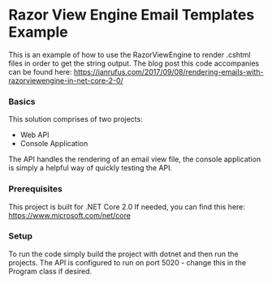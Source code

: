 # Razor View Engine Email Templates Example
This is an example of how to use the RazorViewEngine to render .cshtml files in order to get the string output.
The blog post this code accompanies can be found here: https://ianrufus.com/2017/09/08/rendering-emails-with-razorviewengine-in-net-core-2-0/

### Basics
This solution comprises of two projects:
- Web API
- Console Application

The API handles the rendering of an email view file, the console application is simply a helpful way of quickly testing the API.

### Prerequisites
This project is built for .NET Core 2.0
If needed, you can find this here: https://www.microsoft.com/net/core

### Setup
To run the code simply build the project with dotnet and then run the projects.
The API is configured to run on port 5020 - change this in the Program class if desired.